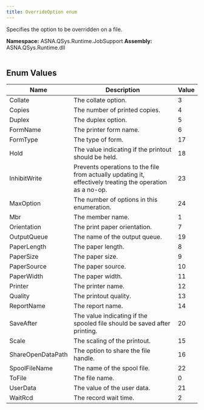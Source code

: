 ```yaml
---
title: OverrideOption enum
---
```


Specifies the option to be overridden on a file.

**Namespace:** ASNA.QSys.Runtime.JobSupport
**Assembly:** ASNA.QSys.Runtime.dll
<br>
<br>

## Enum Values

| Name | Description | Value
| --- | --- | --- 
| Collate | The collate option. | 3 |
| Copies | The number of printed copies. | 4 |
| Duplex | The duplex option. | 5 |
| FormName | The printer form name. | 6 |
| FormType | The type of form. | 17 |
| Hold | The value indicating if the printout should be held. | 18 |
| InhibitWrite | Prevents operations to the file from actually updating it, effectively treating the operation as a no-op. | 23 |
| MaxOption | The number of options in this enumeration. | 24 |
| Mbr | The member name. | 1 |
| Orientation | The print paper orientation. | 7 |
| OutputQueue | The name of the output queue. | 19 |
| PaperLength | The paper length. | 8 |
| PaperSize | The paper size. | 9 |
| PaperSource | The paper source. | 10 |
| PaperWidth | The paper width. | 11 |
| Printer | The printer name. | 12 |
| Quality | The printout quality. | 13 |
| ReportName | The report name. | 14 |
| SaveAfter | The value indicating if the spooled file should be saved after printing. | 20 |
| Scale | The scaling of the printout. | 15 |
| ShareOpenDataPath | The option to share the file handle. | 16 |
| SpoolFileName | The name of the spool file. | 22 |
| ToFile | The file name. | 0 |
| UserData | The value of the user data. | 21 |
| WaitRcd | The record wait time. | 2 |

